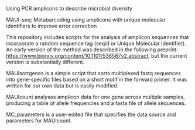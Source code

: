 Using PCR amplicons to describe microbial diversity

MAUI-seq: Metabarcoding using amplicons with unique molecular identifiers to improve error correction


This repository includes scripts for the analysis of amplicon sequences that incorporate a random sequence tag (seqid or Unique Molecular Identifier). An early version of the method was described in the following preprint: https://www.biorxiv.org/content/10.1101/538587v2.abstract, but the current version is substantially different.

MAUIsortgenes is a simple script that sorts multiplexed fastq sequences into gene-specific files based on a short motif in the forward primer. It was written for our own data but is easily modified.

MAUIcount analyses amplicon data for one gene across multiple samples, producing a table of allele frequencies and a fasta file of allele sequences.

MC_parameters is a user-edited file that specifies the data source and parameters for MAUIcount.